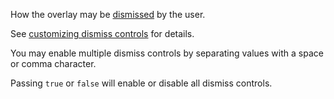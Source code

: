 How the overlay may be [dismissed](https://unpoly.com/closing-overlays) by the user.

See [customizing dismiss controls](https://unpoly.com/closing-overlays#customizing-dismiss-controls) for details.

You may enable multiple dismiss controls by separating values with a space or comma character.

Passing `true` or `false` will enable or disable all dismiss controls.
